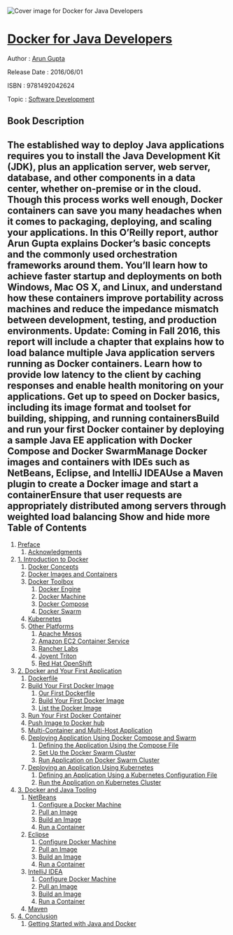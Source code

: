 ![Cover image for Docker for Java Developers](https://imgdetail.ebookreading.net/cover/cover/20200215/EB9781492042624.jpg)

[Docker for Java Developers](https://ebookreading.net/view/book/Docker+for+Java+Developers-EB9781492042624_1.html "Docker for Java Developers")
====================================================================================================================

Author : [Arun Gupta](https://ebookreading.net/search/author/Arun+Gupta)

Release Date : 2016/06/01

ISBN : 9781492042624

Topic : [Software Development](https://ebookreading.net/search/category/software-development)

Book Description
-----------------

 The established way to deploy Java applications requires you to install the Java Development Kit (JDK), plus an application server, web server, database, and other components in a data center, whether on-premise or in the cloud. Though this process works well enough, Docker containers can save you many headaches when it comes to packaging, deploying, and scaling your applications.
In this O’Reilly report, author Arun Gupta explains Docker’s basic concepts and the commonly used orchestration frameworks around them. You’ll learn how to achieve faster startup and deployments on both Windows, Mac OS X, and Linux, and understand how these containers improve portability across machines and reduce the impedance mismatch between development, testing, and production environments.
Update: Coming in Fall 2016, this report will include a chapter that explains how to load balance multiple Java application servers running as Docker containers. Learn how to provide low latency to the client by caching responses and enable health monitoring on your applications.
Get up to speed on Docker basics, including its image format and toolset for building, shipping, and running containersBuild and run your first Docker container by deploying a sample Java EE application with Docker Compose and Docker SwarmManage Docker images and containers with IDEs such as NetBeans, Eclipse, and IntelliJ IDEAUse a Maven plugin to create a Docker image and start a containerEnsure that user requests are appropriately distributed among servers through weighted load balancing        Show and hide more                
Table of Contents
-----------------

1. [Preface](https://ebookreading.net/view/book/Docker+for+Java+Developers-EB9781492042624_5.html#idm140499674655648)
    1. [Acknowledgments](https://ebookreading.net/view/book/Docker+for+Java+Developers-EB9781492042624_5.html#idm140499674697520)
1. [1. Introduction to Docker](https://ebookreading.net/view/book/Docker+for+Java+Developers-EB9781492042624_6.html#introduction)
    1. [Docker Concepts](https://ebookreading.net/view/book/Docker+for+Java+Developers-EB9781492042624_6.html#idm140499674865376)
    1. [Docker Images and Containers](https://ebookreading.net/view/book/Docker+for+Java+Developers-EB9781492042624_6.html#idm140499672903056)
    1. [Docker Toolbox](https://ebookreading.net/view/book/Docker+for+Java+Developers-EB9781492042624_6.html#idm140499674530976)
        1. [Docker Engine](https://ebookreading.net/view/book/Docker+for+Java+Developers-EB9781492042624_6.html#idm140499674573648)
        1. [Docker Machine](https://ebookreading.net/view/book/Docker+for+Java+Developers-EB9781492042624_6.html#Docker_Machine)
        1. [Docker Compose](https://ebookreading.net/view/book/Docker+for+Java+Developers-EB9781492042624_6.html#Docker_Compose)
        1. [Docker Swarm](https://ebookreading.net/view/book/Docker+for+Java+Developers-EB9781492042624_6.html#idm140499674137040)
    1. [Kubernetes](https://ebookreading.net/view/book/Docker+for+Java+Developers-EB9781492042624_6.html#Kubernetes)
    1. [Other Platforms](https://ebookreading.net/view/book/Docker+for+Java+Developers-EB9781492042624_6.html#idm140499674484640)
        1. [Apache Mesos](https://ebookreading.net/view/book/Docker+for+Java+Developers-EB9781492042624_6.html#idm140499670386736)
        1. [Amazon EC2 Container Service](https://ebookreading.net/view/book/Docker+for+Java+Developers-EB9781492042624_6.html#idm140499670522832)
        1. [Rancher Labs](https://ebookreading.net/view/book/Docker+for+Java+Developers-EB9781492042624_6.html#idm140499670518480)
        1. [Joyent Triton](https://ebookreading.net/view/book/Docker+for+Java+Developers-EB9781492042624_6.html#idm140499670514768)
        1. [Red Hat OpenShift](https://ebookreading.net/view/book/Docker+for+Java+Developers-EB9781492042624_6.html#idm140499670511760)
1. [2. Docker and Your First Application](https://ebookreading.net/view/book/Docker+for+Java+Developers-EB9781492042624_7.html#Docker_And_Your_Fir)
    1. [Dockerfile](https://ebookreading.net/view/book/Docker+for+Java+Developers-EB9781492042624_7.html#idm140499670505872)
    1. [Build Your First Docker Image](https://ebookreading.net/view/book/Docker+for+Java+Developers-EB9781492042624_7.html#idm140499670478160)
        1. [Our First Dockerfile](https://ebookreading.net/view/book/Docker+for+Java+Developers-EB9781492042624_7.html#idm140499670466080)
        1. [Build Your First Docker Image](https://ebookreading.net/view/book/Docker+for+Java+Developers-EB9781492042624_7.html#idm140499670303328)
        1. [List the Docker Image](https://ebookreading.net/view/book/Docker+for+Java+Developers-EB9781492042624_7.html#idm140499670352688)
    1. [Run Your First Docker Container](https://ebookreading.net/view/book/Docker+for+Java+Developers-EB9781492042624_7.html#idm140499670477536)
    1. [Push Image to Docker hub](https://ebookreading.net/view/book/Docker+for+Java+Developers-EB9781492042624_7.html#idm140499670177408)
    1. [Multi-Container and Multi-Host Application](https://ebookreading.net/view/book/Docker+for+Java+Developers-EB9781492042624_7.html#idm140499670176816)
    1. [Deploying Application Using Docker Compose and Swarm](https://ebookreading.net/view/book/Docker+for+Java+Developers-EB9781492042624_7.html#idm140499670045424)
        1. [Defining the Application Using the Compose File](https://ebookreading.net/view/book/Docker+for+Java+Developers-EB9781492042624_7.html#idm140499670043536)
        1. [Set Up the Docker Swarm Cluster](https://ebookreading.net/view/book/Docker+for+Java+Developers-EB9781492042624_7.html#idm140499669915264)
        1. [Run Application on Docker Swarm Cluster](https://ebookreading.net/view/book/Docker+for+Java+Developers-EB9781492042624_7.html#idm140499669845088)
    1. [Deploying an Application Using Kubernetes](https://ebookreading.net/view/book/Docker+for+Java+Developers-EB9781492042624_7.html#idm140499669844432)
        1. [Defining an Application Using a Kubernetes Configuration File](https://ebookreading.net/view/book/Docker+for+Java+Developers-EB9781492042624_7.html#idm140499669783200)
        1. [Run the Application on Kubernetes Cluster](https://ebookreading.net/view/book/Docker+for+Java+Developers-EB9781492042624_7.html#idm140499669782608)
1. [3. Docker and Java Tooling](https://ebookreading.net/view/book/Docker+for+Java+Developers-EB9781492042624_8.html#Docker_And_Java_Too)
    1. [NetBeans](https://ebookreading.net/view/book/Docker+for+Java+Developers-EB9781492042624_8.html#idm140499669234512)
        1. [Configure a Docker Machine](https://ebookreading.net/view/book/Docker+for+Java+Developers-EB9781492042624_8.html#idm140499669134368)
        1. [Pull an Image](https://ebookreading.net/view/book/Docker+for+Java+Developers-EB9781492042624_8.html#idm140499669181920)
        1. [Build an Image](https://ebookreading.net/view/book/Docker+for+Java+Developers-EB9781492042624_8.html#idm140499669163840)
        1. [Run a Container](https://ebookreading.net/view/book/Docker+for+Java+Developers-EB9781492042624_8.html#idm140499669160368)
    1. [Eclipse](https://ebookreading.net/view/book/Docker+for+Java+Developers-EB9781492042624_8.html#idm140499669154112)
        1. [Configure Docker Machine](https://ebookreading.net/view/book/Docker+for+Java+Developers-EB9781492042624_8.html#idm140499669634432)
        1. [Pull an Image](https://ebookreading.net/view/book/Docker+for+Java+Developers-EB9781492042624_8.html#idm140499669622112)
        1. [Build an Image](https://ebookreading.net/view/book/Docker+for+Java+Developers-EB9781492042624_8.html#idm140499669616960)
        1. [Run a Container](https://ebookreading.net/view/book/Docker+for+Java+Developers-EB9781492042624_8.html#idm140499669611040)
    1. [IntelliJ IDEA](https://ebookreading.net/view/book/Docker+for+Java+Developers-EB9781492042624_8.html#idm140499669153456)
        1. [Configure Docker Machine](https://ebookreading.net/view/book/Docker+for+Java+Developers-EB9781492042624_8.html#idm140499669096672)
        1. [Pull an Image](https://ebookreading.net/view/book/Docker+for+Java+Developers-EB9781492042624_8.html#idm140499669089824)
        1. [Build an Image](https://ebookreading.net/view/book/Docker+for+Java+Developers-EB9781492042624_8.html#idm140499669082272)
        1. [Run a Container](https://ebookreading.net/view/book/Docker+for+Java+Developers-EB9781492042624_8.html#idm140499669075248)
    1. [Maven](https://ebookreading.net/view/book/Docker+for+Java+Developers-EB9781492042624_8.html#idm140499669069712)
1. [4. Conclusion](https://ebookreading.net/view/book/Docker+for+Java+Developers-EB9781492042624_9.html#Conclusion)
    1. [Getting Started with Java and Docker](https://ebookreading.net/view/book/Docker+for+Java+Developers-EB9781492042624_9.html#idm140499668794912)
